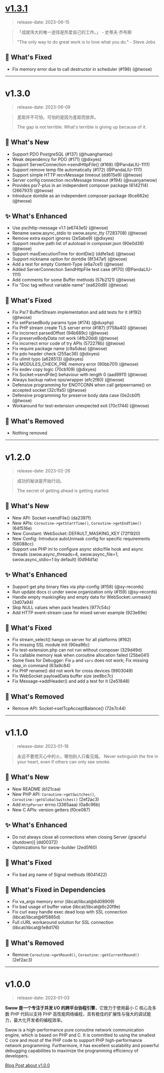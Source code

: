 # [v1.3.1](https://github.com/swow/swow/releases/tag/v1.3.1)

> release-date: 2023-06-15

> 「成就伟大的唯一途径是热爱自己的工作。」 - 史蒂夫·乔布斯
>
> "The only way to do great work is to love what you do." - Steve Jobs

## 🐛 What's Fixed

* Fix memory error due to call destructor in scheduler (#198) (@twose)

---

# v1.3.0

> release-date: 2023-06-09

> 差距并不可怕，可怕的是因为差距而放弃。
>
> The gap is not terrible. What's terrible is giving up because of it.

## 🐣 What's New

+ Support PDO PostgreSQL (#137) (@huanghantao)
+ Weak dependency for PDO (#171) (@dixyes)
+ Support ServerConnection->sendHttpFile() (#168) (@PandaLIU-1111)
+ Support remove temp file automatically (#172) (@PandaLIU-1111)
+ Support simple HTTP recvMessage timeout (dd615e9) (@twose)
+ Server config connection recvMessage timeout (#194) (@xuanyanwow)
+ Provides psr7-plus in an independent composer package (6142114)  (2667931) (@twose)
+ Introduce dontdie as an independent composer package (6ce662e) (@twose)

## ✨ What's Enhanced

+ Use psr/http-message v1.1 (e6743e5) (@twose)
+ Rename swow.async_stdio to swow.async_tty (7283708) (@twose)
+ Remove extra export ignores (2e5abe9) (@dixyes)
+ Support resolve path list of autoload in composer.json (90e0d39) (@twose)
+ Support maxExecutionTime for dontDie() (ddfe1ad) (@twose)
+ Support nickname option for dontdie (8f347af) (@twose)
+ Add a test for empty Content-Type (e6a7ce1) (@twose)
+ Added ServerConnection SendHttpFile test case (#170) (@PandaLIU-1111)
+ Add comments for some Buffer methods (57b2121) (@twose)
+ Fix "Doc tag without variable name" (ea620d9) (@twose)

## 🐛 What's Fixed

* Fix Psr7 BufferStream implementation and add tests for it (#192) (@twose)
* Fix setParsedBody params type (#174) (@duxphp)
* Fix PHP stream create TLS server error (#187) (f758a40) (@twose)
* Fix incorrect parsedOffset (94b689c) (@twose)
* Fix preserveBodyData not work (4fb20dd) (@twose)
* Fix incorrect error code of try APIs (572278b) (@twose)
* Fix require package name (c9a5dea) (@twose)
* Fix pdo header check (255ac36) (@dixyes)
* Fix ulimit typo (a628513) (@dixyes)
* Fix MODULES_CHECK_PRE memory error (90bb701) (@twose)
* Fix exdev copy logic (70cb109) (@dixyes)
* Fix Socket->sendFile() behaviour with length 0 (aad9911) (@twose)
* Always backup native ops/wrapper (efc2f80) (@twose)
* Defensive programming for ENOTCONN when call getpeername() on accepted socket (32c1fa5) (@twose)
* Defensive programming for preserve body data case (0e2cb0f) (@twose)
* Workaround for test-extension unexpected exit (70c1744) (@twose)

## 👻 What's Removed

- Nothing removed

---

# v1.2.0

> release-date: 2023-02-26

> 成功的秘诀是开始行动。
>
> The secret of getting ahead is getting started.

## 🐣 What's New

- New API: Socket->sendFile() (da2397f)
- New APIs: `Coroutine->getStartTime()`, `Coroutine->getEndTime()` (64f516e)
- New Constant: WebSocket::DEFAULT_MASKING_KEY (72f1920)
- New Config: Introduce autoUnmask config for specific requirements (56088cc)
- Support use PHP ini to configure async stdio/file hook and async threads (swow.async_threads=4, swow.async_file=1, swow.async_stdio=1 by default) (0d94d1a)

## ✨ What's Enhanced

- Support get php binary files via php-config (#158) (@sy-records)
- Run update docs ci under swow organization only (#159) (@sy-records)
- Handle empty maskingKey and empty data for WebSocket::unmask() (3d07a94)
- Skip NULL values when pack headers (977c54c)
- Add HTTP event-stream case for mixed server example (923e69e)

## 🐛 What's Fixed

- Fix stream_select() hangs on server for all platforms (#162)
- Fix missing SSL module init (90ea96c)
- Fix test-extension.php can not run without composer (329d49d)
- Fix callable memory leak when coroutine allocation failed (25be041)
- Some fixes for Debugger: Fix `p` and `vars` does not work; Fix missing step_in command (63a9c84)
- Fix PHP rename() did not work for cross devices (9903049)
- Fix WebSocket payloadData buffer size (ee8bc7c)
- Fix Message->addHeader() and add a test for it (2e51848)

## 👻 What's Removed

- Remove API: Socket->setTcpAcceptBalance() (72e7c44)

---

# v1.1.0

> release-date: 2023-01-18

> 永远不要熄灭心中的火，哪怕别人只看见烟。
> Never extinguish the fire in your heart, even if others can only see smoke.

## 🐣 What's New

- New README (b121caa)
- New PHP API: `Coroutine->getSwitches()`, `Coroutine::getGlobalSwitches()` (2ef2ac3)
- Add `HttpParser` errno (3365aaa) (0a8c96b)
- New C APIs: version getters (f0ce087)

## ✨ What's Enhanced

- Do not always close all connections when closing Server (graceful shutdown)] (dd00372)
- Optimizations for swow-builder (2ed5f60)

## 🐛 What's Fixed

- Fix bad arg name of Signal methods (6041422)

## 🐞 What's Fixed in Dependencies

- Fix va_args memory error (libcat/libcat@6d08909)
- Fix bad usage of buffer value (libcat/libcat@6c20f9e)
- Fix curl easy handle exec dead loop with SSL connection (libcat/libcat@6f5865d)
- Full cURL workaround solution for SSL connection (libcat/libcat@1e8d176)

## 👻 What's Removed

- Remove `Coroutine->getRound()`, `Coroutine::getCurrentRound()` (2ef2ac3)

---

# v1.0.0

> release-date: 2023-01-03

**Swow 是一个专注于并发 I/O 的跨平台协程引擎**，它致力于使用最小 C 核心及多数 PHP 代码以支持 PHP 高性能网络编程，具有极佳的扩展性与强大的调试能力，最大化开发者的编程效率。

Swow is a high-performance pure coroutine network communication engine, which is based on PHP and C.
It is committed to using the smallest C core and most of the PHP code to support PHP high-performance network programming.
Furthermore, it has excellent scalability and powerful debugging capabilities to maximize the programming efficiency of developers.

[Blog Post about v1.0.0](https://docs.toast.run/swow-blog/chs/init.html)
